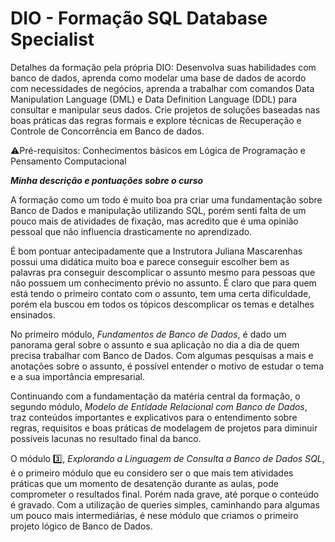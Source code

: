 # DIO - Formação SQL Database Specialist

Detalhes da formação pela própria DIO: Desenvolva suas habilidades com banco de dados, aprenda como modelar uma base de dados de acordo com necessidades de negócios, aprenda a trabalhar com comandos Data Manipulation Language (DML) e Data Definition Language (DDL) para consultar e manipular seus dados. Crie projetos de soluções baseadas nas boas práticas das regras formais e explore técnicas de Recuperação e Controle de Concorrência em Banco de dados.

⚠️Pré-requisitos: Conhecimentos básicos em Lógica de Programação e Pensamento Computacional

_**Minha descrição e pontuações sobre o curso**_

A formação como um todo é muito boa pra criar uma fundamentação sobre Banco de Dados e manipulação utilizando SQL, porém senti falta de um pouco mais de atividades de fixação, mas acredito que é uma opinião pessoal que não influencia drasticamente no aprendizado.

É bom pontuar antecipadamente que a Instrutora Juliana Mascarenhas possui uma didática muito boa e parece conseguir escolher bem as palavras pra conseguir descomplicar o assunto mesmo para pessoas que não possuem um conhecimento prévio no assunto. É claro que para quem está tendo o primeiro contato com o assunto, tem uma certa dificuldade, porém ela buscou em todos os tópicos descomplicar os temas e detalhes ensinados.

No primeiro módulo, _Fundamentos de Banco de Dados_, é dado um panorama geral sobre o assunto e sua aplicação no dia a dia de quem precisa trabalhar com Banco de Dados. Com algumas pesquisas a mais e anotações sobre o assunto, é possível entender o motivo de estudar o tema e a sua importância empresarial.

Continuando com a fundamentação da matéria central da formação, o segundo módulo, _Modelo de Entidade Relacional com Banco de Dados_, traz conteúdos importantes e explicativos para o entendimento sobre regras, requisitos e boas práticas de modelagem de projetos para diminuir possíveis lacunas no resultado final da banco.

O módulo 3️⃣, _Explorando a Linguagem de Consulta a Banco de Dados SQL_, é o primeiro módulo que eu considero ser o que mais tem atividades práticas que um momento de desatenção durante as aulas, pode comprometer o resultados final. Porém nada grave, até porque o conteúdo é gravado. Com a utilização de queries simples, caminhando para algumas um pouco mais intermediárias, é nese módulo que criamos o primeiro projeto lógico de Banco de Dados.

